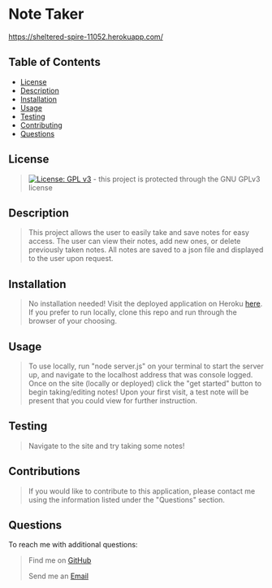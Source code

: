  # Note Taker
 
 https://sheltered-spire-11052.herokuapp.com/
    
## Table of Contents
- [License](#License)
- [Description](#Description)
- [Installation](#Installation)
- [Usage](#Usage)
- [Testing](#Testing)
- [Contributing](#Contributing)
- [Questions](#Questions)
    
## License
> [![License: GPL v3](https://img.shields.io/badge/License-GPLv3-blue.svg)](https://www.gnu.org/licenses/gpl-3.0) - this project is protected through the GNU GPLv3 license

## Description
> This project allows the user to easily take and save notes for easy access. The user can view their notes, add new ones, or delete previously taken notes. All notes are saved to a json file and displayed to the user upon request.

## Installation
> No installation needed! Visit the deployed application on Heroku [here](https://sheltered-spire-11052.herokuapp.com/). If you prefer to run locally, clone this repo and run through the browser of your choosing.

## Usage
> To use locally, run "node server.js" on your terminal to start the server up, and navigate to the localhost address that was console logged. Once on the site (locally or deployed) click the "get started" button to begin taking/editing notes! Upon your first visit, a test note will be present that you could view for further instruction.

## Testing
> Navigate to the site and try taking some notes!

## Contributions
> If you would like to contribute to this application, please contact me using the information listed under the "Questions" section.

## Questions
To reach me with additional questions:
>
> Find me on [GitHub](https://github.com/nickkdb)
>
> Send me an [Email](mailto:nickkdb@gmail.com)

